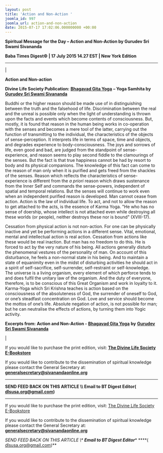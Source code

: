 ```yaml
---
layout: post
title: 'Action and Non-Action '
joomla_id: 997
joomla_url: action-and-non-action
date: 2015-07-17 17:02:06.000000000 +00:00
---
```

  

















































**Spiritual Message for the Day – Action and Non-Action by Gurudev Sri Swami Sivananda**

 **Baba Times Digest© | 17 July 2015 14.27 EST | New York Edition**

* * *

| 

**Action and Non-action**

**Divine Life Society Publication:** [**Bhagavad Gita Yoga**](http://www.dlshq.org/religions/bgyoga.htm) **– Yoga Samhita by** [**Gurudev Sri Swami Sivananda**](http://www.dlshq.org/saints/siva.htm)

Buddhi or the higher reason should be made use of in distinguishing between the truth and the falsehood of life. Discrimination between the real and the unreal is possible only when the light of understanding is thrown upon the facts and events which become contents of consciousness. But, mostly, it is found that reason in the human being works in co-operation with the senses and becomes a mere tool of the latter, carrying out the function of transmitting to the individual, the characteristics of the objects of sense-perception. It interprets life in terms of space, time and objects, and degrades experience to body-consciousness. The joys and sorrows of life, even good and bad, are judged from the standpoint of sense-experience, and reason seems to play second fiddle to the clamourings of the senses. But the fact is that true happiness cannot be had by resort to body and its physical companions. The knowledge of this fact can come to the reason of man only when it is purified and gets freed from the shackles of the senses. Reason which reflects the characteristics of sense-experience is different from the _a priori_ reason which draws sustenance from the Inner Self and commands the sense-powers, independent of spatial and temporal relations. But the senses will continue to work even when an independent purified reason is developed. Man cannot cease from action. Action is the law of individual life. To act, and not to allow the reason to get attached to the acts, is the essence of Karma Yoga. "He who has no sense of doership, whose intellect is not attached even while destroying all these worlds (or people), neither destroys these nor is bound" (XVIII-17).

Cessation from physical action is not non-action. For one can be physically inactive and yet be performing actions in a different sense. Vital, emotional, mental and intellectual action is real action. Cessation from actions like these would be real inaction. But man has no freedom to do this. He is forced to act by the very nature of his being. All actions generally disturb the phenomenal vestures of the personality of man. On account of this disturbance, he feels a non-normal state in his being. And to maintain a state of equanimity even in the midst of disturbing activities he should act in a spirit of self-sacrifice, self-surrender, self-restraint or self-knowledge. The universe is a living organism, every element of which perforce tends to and does fulfil the unitary law of the organism. And the duty of everyone, therefore, is to be conscious of this Great Organism and work in loyalty to it. Karma-Yoga which Sri Krishna teaches is action based on the consciousness of the absoluteness of God, the surrender of oneself to God, or one’s steadfast concentration on God. Love and service should become the mottos of one’s life. Absolute negation of action, is not possible for man; but he can neutralise the effects of actions, by turning them into Yogic activity.



**Excerpts from:**  **Action and Non-Action -** [**Bhagavad Gita Yoga**](http://www.dlshq.org/religions/bgyoga.htm) **by** [**Gurudev Sri Swami Sivananda**](http://www.dlshq.org/saints/siva.htm)

 |

If you would like to purchase the print edition, visit: **[The Divine Life Society E-Bookstore](http://www.dlshq.org/download/download.htm)**

If you would like to contribute to the dissemination of spiritual knowledge please contact the General Secretary at: [](mailto:%20%3Cscript%20type=%27text/javascript%27%3E%20%3C%21--%20var%20prefix%20=%20%27ma%27%20+%20%27il%27%20+%20%27to%27;%20var%20path%20=%20%27hr%27%20+%20%27ef%27%20+%20%27=%27;%20var%20addy57016%20=%20%27generalsecretary%27%20+%20%27@%27;%20addy57016%20=%20addy57016%20+%20%27sivanandaonline%27%20+%20%27.%27%20+%20%27org%27;%20document.write%28%27%3Ca%20%27%20+%20path%20+%20%27%5C%27%27%20+%20prefix%20+%20%27:%27%20+%20addy57016%20+%20%27%5C%27%3E%27%29;%20document.write%28addy57016%29;%20document.write%28%27%3C%5C/a%3E%27%29;%20//--%3E%5Cn%20%3C/script%3E%3Cscript%20type=%27text/javascript%27%3E%20%3C%21--%20document.write%28%27%3Cspan%20style=%5C%27display:%20none;%5C%27%3E%27%29;%20//--%3E%20%3C/script%3EThis%20email%20address%20is%20being%20protected%20from%20spambots.%20You%20need%20JavaScript%20enabled%20to%20view%20it.%20%3Cscript%20type=%27text/javascript%27%3E%20%3C%21--%20document.write%28%27%3C/%27%29;%20document.write%28%27span%3E%27%29;%20//--%3E%20%3C/script%3E?subject=Contribution%20to%20Dissemination%20of%20Spiritual%20Knowledge) **generalsecretary@sivanandaonline.org**

****

**SEND FEED BACK ON THIS ARTICLE \\\ Email to BT Digest Editor[](mailto:%20%3Cscript%20type=%27text/javascript%27%3E%20%3C%21--%20var%20prefix%20=%20%27ma%27%20+%20%27il%27%20+%20%27to%27;%20var%20path%20=%20%27hr%27%20+%20%27ef%27%20+%20%27=%27;%20var%20addy72654%20=%20%27dlsusa.org%27%20+%20%27@%27;%20addy72654%20=%20addy72654%20+%20%27gmail%27%20+%20%27.%27%20+%20%27com%27;%20document.write%28%27%3Ca%20%27%20+%20path%20+%20%27%5C%27%27%20+%20prefix%20+%20%27:%27%20+%20addy72654%20+%20%27%5C%27%3E%27%29;%20document.write%28addy72654%29;%20document.write%28%27%3C%5C/a%3E%27%29;%20//--%3E%5Cn%20%3C/script%3E%3Cscript%20type=%27text/javascript%27%3E%20%3C%21--%20document.write%28%27%3Cspan%20style=%5C%27display:%20none;%5C%27%3E%27%29;%20//--%3E%20%3C/script%3EThis%20email%20address%20is%20being%20protected%20from%20spambots.%20You%20need%20JavaScript%20enabled%20to%20view%20it.%20%3Cscript%20type=%27text/javascript%27%3E%20%3C%21--%20document.write%28%27%3C/%27%29;%20document.write%28%27span%3E%27%29;%20//--%3E%20%3C/script%3E?subject=DLS%20Posts)( [dlsusa.org@gmail.com](mailto:dlsusa.org@gmail.com))**



* * *



  

If you would like to purchase the print edition, visit: [The Divine Life Society E-Bookstore](http://www.dlshq.org/download/download.htm)

If you would like to contribute to the dissemination of spiritual knowledge please contact the General Secretary at: **[generalsecretary@sivanandaonline.org](mailto:generalsecretary@sivanandaonline.org)**

**SEND FEED BACK ON THIS ARTICLE \\\**  **Email to BT Digest Editor**** [](mailto:%20%3Cscript%20type=%27text/javascript%27%3E%20%3C%21--%20var%20prefix%20=%20%27ma%27%20+%20%27il%27%20+%20%27to%27;%20var%20path%20=%20%27hr%27%20+%20%27ef%27%20+%20%27=%27;%20var%20addy72654%20=%20%27dlsusa.org%27%20+%20%27@%27;%20addy72654%20=%20addy72654%20+%20%27gmail%27%20+%20%27.%27%20+%20%27com%27;%20document.write%28%27%3Ca%20%27%20+%20path%20+%20%27%5C%27%27%20+%20prefix%20+%20%27:%27%20+%20addy72654%20+%20%27%5C%27%3E%27%29;%20document.write%28addy72654%29;%20document.write%28%27%3C%5C/a%3E%27%29;%20//--%3E%5Cn%20%3C/script%3E%3Cscript%20type=%27text/javascript%27%3E%20%3C%21--%20document.write%28%27%3Cspan%20style=%5C%27display:%20none;%5C%27%3E%27%29;%20//--%3E%20%3C/script%3EThis%20email%20address%20is%20being%20protected%20from%20spambots.%20You%20need%20JavaScript%20enabled%20to%20view%20it.%20%3Cscript%20type=%27text/javascript%27%3E%20%3C%21--%20document.write%28%27%3C/%27%29;%20document.write%28%27span%3E%27%29;%20//--%3E%20%3C/script%3E?subject=DLS%20Posts)****( [dlsusa.org@gmail.com](mailto:dlsusa.org@gmail.com))**  

